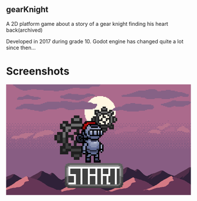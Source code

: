 ## gearKnight
A 2D platform game about a story of a gear knight finding his heart back(archived)

Developed in 2017 during grade 10. Godot engine has changed quite a lot since then...

# Screenshots
![](assets/open.png)
